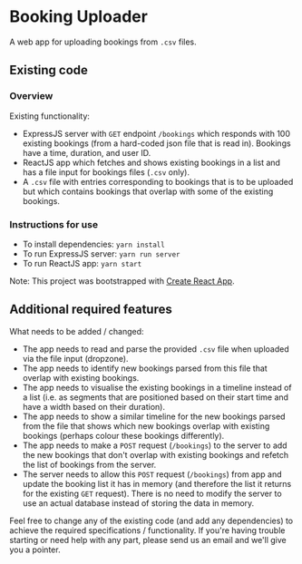 # Booking Uploader

A web app for uploading bookings from `.csv` files. 

## Existing code

### Overview

Existing functionality:
- ExpressJS server with `GET` endpoint `/bookings` which responds with 100 existing bookings (from a hard-coded json file that is read in). Bookings have a time, duration, and user ID. 
- ReactJS app which fetches and shows existing bookings in a list and has a file input for bookings files (`.csv` only). 
- A `.csv` file with entries corresponding to bookings that is to be uploaded but which contains bookings that overlap with some of the existing bookings. 

### Instructions for use

- To install dependencies: `yarn install`
- To run ExpressJS server: `yarn run server`
- To run ReactJS app: `yarn start`

Note: This project was bootstrapped with [Create React App](https://github.com/facebookincubator/create-react-app).

## Additional required features

What needs to be added / changed:
- The app needs to read and parse the provided `.csv` file when uploaded via the file input (dropzone). 
- The app needs to identify new bookings parsed from this file that overlap with existing bookings. 
- The app needs to visualise the existing bookings in a timeline instead of a list (i.e. as segments that are positioned based on their start time and have a width based on their duration). 
- The app needs to show a similar timeline for the new bookings parsed from the file that shows which new bookings overlap with existing bookings (perhaps colour these bookings differently). 
- The app needs to make a `POST` request (`/bookings`) to the server to add the new bookings that don't overlap with existing bookings and refetch the list of bookings from the server. 
- The server needs to allow this `POST` request (`/bookings`) from app and update the booking list it has in memory (and therefore the list it returns for the existing `GET` request). There is no need to modify the server to use an actual database instead of storing the data in memory. 

Feel free to change any of the existing code (and add any dependencies) to achieve the required specifications / functionality. If you're having trouble starting or need help with any part, please send us an email and we'll give you a pointer.
